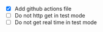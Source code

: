 - [x] Add github actions file
- [ ] Do not http get in test mode
- [ ] Do not get real time in test mode
